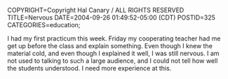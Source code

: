 COPYRIGHT=Copyright Hal Canary / ALL RIGHTS RESERVED
TITLE=Nervous
DATE=2004-09-26 01:49:52-05:00 (CDT)
POSTID=325
CATEGORIES=education;

I had my first practicum this week. Friday my cooperating teacher had me get up before the class and explain something. Even though I knew the material cold, and even though I explained it well, I was still nervous. I am not used to talking to such a large audience, and I could not tell how well the students understood. I need more experience at this.
